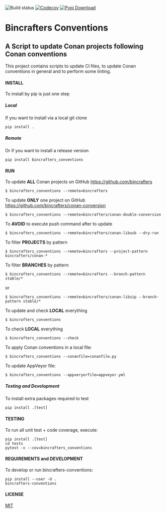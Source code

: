![Build status](https://github.com/bincrafters/bincrafters-conventions/workflows/conventions/badge.svg)
[![Codecov](https://codecov.io/gh/bincrafters/bincrafters-conventions/branch/main/graph/badge.svg)](https://codecov.io/gh/bincrafters/bincrafters-conventions)
[![Pypi Download](https://img.shields.io/badge/download-pypi-blue.svg)](https://pypi.python.org/pypi/bincrafters-conventions)

# Bincrafters Conventions

## A Script to update Conan projects following Conan conventions

This project contains scripts to update CI files, to
update Conan conventions in general and to perform some linting.

#### INSTALL
To install by pip is just one step

##### Local
If you want to install via a local git clone

    pip install .

##### Remote
Or if you want to install a release version

    pip install bincrafters_conventions

#### RUN
To update **ALL** Conan projects on GitHub https://github.com/bincrafters

    $ bincrafters_conventions --remote=bincrafters

To update **ONLY** one project on GitHub https://github.com/bincrafters/conan-conversion

    $ bincrafters_conventions --remote=bincrafters/conan-double-conversion

To **AVOID** to execute push command after to update

    $ bincrafters_conventions --remote=bincrafters/conan-libusb --dry-run

To filter **PROJECTS** by pattern

    $ bincrafters_conventions --remote=bincrafters --project-pattern bincrafters/conan-*

To filter **BRANCHES** by pattern

    $ bincrafters_conventions --remote=bincrafters --branch-pattern stable/*

or

    $ bincrafters_conventions --remote=bincrafters/conan-libzip --branch-pattern stable/*

To update and check **LOCAL** everything

    $ bincrafters_conventions
    
To check **LOCAL** everything

    $ bincrafters_conventions --check

To apply Conan conventions in a local file:

    $ bincrafters_conventions --conanfile=conanfile.py

To update AppVeyor file:

    $ bincrafters_conventions --appveryorfile=appveyor.yml


##### Testing and Development
To install extra packages required to test

    pip install .[test]


#### TESTING
To run all unit test + code coverage, execute:

    pip install .[test]
    cd tests
    pytest -v --cov=bincrafters_conventions


#### REQUIREMENTS and DEVELOPMENT
To develop or run bincrafters-conventions:

    pip install --user -U .
    bincrafters-conventions

#### LICENSE
[MIT](LICENSE.md)
